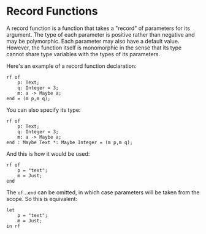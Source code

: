 # Record Functions

A record function is a function that takes a "record" of parameters for its argument.
The type of each parameter is positive rather than negative and may be polymorphic.
Each parameter may also have a default value.
However, the function itself is monomorphic in the sense that its type cannot share type variables with the types of its parameters.

Here's an example of a record function declaration:

```pinafore
rf of
    p: Text;
    q: Integer = 3;
    m: a -> Maybe a;
end = (m p,m q);
```

You can also specify its type:

```pinafore
rf of
    p: Text;
    q: Integer = 3;
    m: a -> Maybe a;
end : Maybe Text *: Maybe Integer = (m p,m q);
```

And this is how it would be used:

```pinafore
rf of
    p = "text";
    m = Just;
end
```

The `of`...`end` can be omitted, in which case parameters will be taken from the scope. So this is equivalent:

```pinafore
let
    p = "text";
    m = Just;
in rf
```
